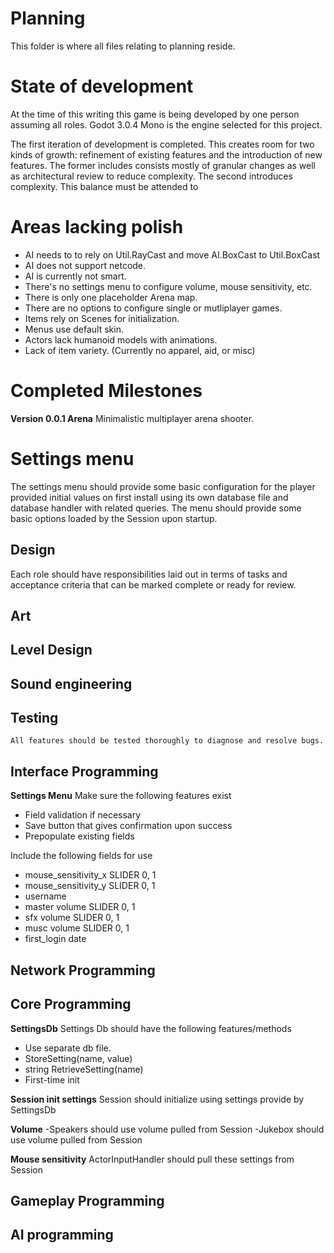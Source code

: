# Planning

This folder is where all files relating to planning reside.

# State of development

At the time of this writing this game is being developed by
one person assuming all roles. Godot 3.0.4 Mono is the engine selected 
for this project.

The first iteration of development is completed. This creates room for
two kinds of growth: refinement of existing features and the introduction
of new features. The former includes consists mostly of granular changes
as well as architectural review to reduce complexity. The second introduces
complexity. This balance must be attended to 

# Areas lacking polish
- AI needs to to rely on Util.RayCast and move AI.BoxCast to Util.BoxCast
- AI does not support netcode.
- AI is currently not smart.
- There's no settings menu to configure volume, mouse sensitivity, etc.
- There is only one placeholder Arena map.
- There are no options to configure single or mutliplayer games.
- Items rely on Scenes for initialization.
- Menus use default skin.
- Actors lack humanoid models with animations.
- Lack of item variety. (Currently no apparel, aid, or misc)

# Completed Milestones

**Version 0.0.1 Arena**
Minimalistic multiplayer arena shooter.


# Settings menu

The settings menu should provide some basic configuration for the player provided initial values on
first install using its own database file and database handler with related queries. The menu should
provide some basic options loaded by the Session upon startup.

## Design
Each role should have responsibilities laid out in terms of tasks and acceptance
criteria that can be marked complete or ready for review.

## Art

## Level Design

## Sound engineering

## Testing
	All features should be tested thoroughly to diagnose and resolve bugs.

## Interface Programming
**Settings Menu**
Make sure the following features exist
- Field validation if necessary
- Save button that gives confirmation upon success
- Prepopulate existing fields

Include the following fields for use
- mouse_sensitivity_x SLIDER 0, 1
- mouse_sensitivity_y SLIDER 0, 1
- username
- master volume SLIDER 0, 1
- sfx volume SLIDER 0, 1
- musc volume SLIDER 0, 1
- first_login date


## Network Programming

## Core Programming

**SettingsDb**
Settings Db should have the following features/methods
- Use separate db file.
- StoreSetting(name, value)
- string RetrieveSetting(name)
- First-time init

**Session init settings**
Session should initialize using settings provide by SettingsDb

**Volume**
-Speakers should use volume pulled from Session
-Jukebox should use volume pulled from Session

**Mouse sensitivity**
ActorInputHandler should pull these settings from Session
## Gameplay Programming

## AI programming
